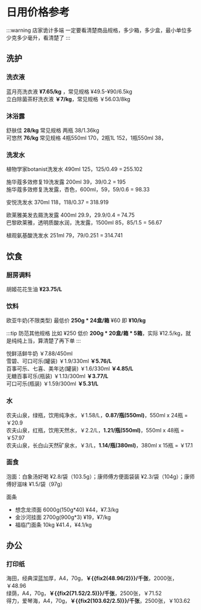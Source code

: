 # 日用价格参考

:::warning 店家诡计多端
一定要看清楚商品规格，多少箱，多少盒，最小单位多少克多少毫升，看清楚了
:::

## 洗护

### 洗衣液

蓝月亮洗衣液 **¥7.65/kg** ，常见规格 ¥49.5-¥90/6.5kg  
立白除菌茶籽洗衣液 **￥7/kg**，常见规格 ￥56.03/8kg

### 沐浴露

舒肤佳 **28/kg** 常见规格 两瓶 38/1.36kg  
可悠然 **76/kg** 常见规格 4瓶550ml 170，2瓶1L 152，1瓶550ml 38，

### 洗发水

植物学家botanist洗发水
490ml 125，125/0.49 = 255.102

施华蔻多效修复19洗发露
200ml 39，39/0.2 = 195  
施华蔻多效修复洗发露，杏色，600ml，59，59/0.6 = 98.33

安悦洗发水
370ml 118，118/0.37 = 318.919

欧莱雅美发去屑洗发露
400ml 29.9，29.9/0.4 = 74.75  
巴黎欧莱雅，透明质酸水润，洗发露，1500ml 85，85/1.5 = 56.67

植观氨基酸洗发水
251ml 79，79/0.251 = 314.741

## 饮食

### 厨房调料

胡姬花花生油 **¥23.75/L**

### 饮料

欧亚牛奶(不限类型) 最低价 **250g * 24盒/箱** ¥60 即 **¥10/kg**

:::tip 防范其他规格
比如 ¥250 低价 **200g * 20盒/箱 * 5箱**，实际 ¥12.5/kg，就是纯纯上当，算清楚了再下单
:::

悦鲜活鲜牛奶 ￥7.88/450ml  
雪碧、可口可乐(罐装) ￥1.9/330ml **￥5.76/L**  
百事可乐、七喜、美年达(罐装) ￥1.6/330ml **￥4.85/L**  
无糖百事可乐(瓶装) ￥1.13/300ml **￥3.77/L**  
可口可乐(瓶装) ￥1.59/300ml **￥5.31/L**  

### 水

农夫山泉，绿瓶，饮用纯净水，￥1.58/L，**0.87/瓶(550ml)**，550ml x 24瓶 = ￥20.9  
农夫山泉，红瓶，饮用天然水，￥2.2/L，**1.21/瓶(550ml)**，550ml x 48瓶 = ￥57.97  
农夫山泉，长白山天然矿泉水，￥3/L，**1.14/瓶(380ml)**，380ml x 15瓶 = ￥17.1

### 面食

泡面：白象汤好喝 ¥2.8/袋（103.5g）；康师傅方便面袋装 ¥2.3/袋（104g）；康师傅好滋味 ¥1.5/袋（97g）

面条

- 想念龙须面 6000g(150g*40) ¥44，¥7.3/kg
- 金沙河挂面 2700g(900g*3) ¥19，¥7/kg
- 福临门面条 10kg ¥41.4，¥4.1/kg

## 办公

### 打印纸

海田，经典深蓝加厚，A4，70g，**￥{{fix2(48.96/2)}}/千张**，2000张，￥48.96  
绿荫，A4，70g，**￥{{fix2(71.52/2.5)}}/千张**，2500张，￥71.52  
得力，爱琴海，A4，70g，**￥{{fix2(103.62/2.5)}}/千张**，2500张，￥103.62

<script setup>
const fix2 = (n) => {
    const str = n.toString();
    const parts = str.split('.');
    if (parts.length === 1 || parts[1].length <= 2) {
        return n;
    }
    return n.toFixed(2);
}
</script>
